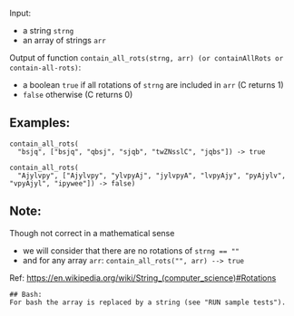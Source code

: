 Input: 

- a string `strng`
- an array of strings `arr`

Output of function `contain_all_rots(strng, arr) (or containAllRots or contain-all-rots)`:

- a boolean `true` if all rotations of `strng` are included in `arr`
(C returns 1)
- `false` otherwise
(C returns 0)

## Examples:
```
contain_all_rots(
  "bsjq", ["bsjq", "qbsj", "sjqb", "twZNsslC", "jqbs"]) -> true

contain_all_rots(
  "Ajylvpy", ["Ajylvpy", "ylvpyAj", "jylvpyA", "lvpyAjy", "pyAjylv", "vpyAjyl", "ipywee"]) -> false)
```

## Note: 
Though not correct in a mathematical sense

- we will consider that there are no rotations of `strng == ""`
- and for any array `arr`: `contain_all_rots("", arr) --> true`

Ref: <https://en.wikipedia.org/wiki/String_(computer_science)#Rotations>

```if:shell
## Bash:
For bash the array is replaced by a string (see "RUN sample tests"). 
```